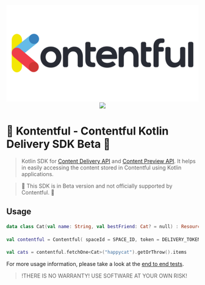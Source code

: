 <p align="center">
  <img src=".assets/feature_graphic.png" alt="Kontentful: Contentful  Kotlin SDK"><br/>
  <img src="https://circleci.com/gh/mariobodemann/kontentful.svg?style=svg">
</p>


🚧 Kontentful - Contentful Kotlin Delivery SDK Beta 🚧
=============================================================

> Kotlin SDK for [Content Delivery API](https://www.contentful.com/developers/docs/references/content-delivery-api/) and [Content Preview API](https://www.contentful.com/developers/docs/references/content-preview-api/). It helps in easily accessing the content stored in Contentful using Kotlin applications.


> 🚧 This SDK is in Beta version and not officially supported by Contentful. 🚧


Usage
-----

```kotlin
data class Cat(val name: String, val bestFriend: Cat? = null) : Resource()

val contentful = Contentful( spaceId = SPACE_ID, token = DELIVERY_TOKEN )

val cats = contentful.fetchOne<Cat>("happycat").getOrThrow().items
```

For more usage information, please take a look at the [end to end tests](src/test/kotlin/com/contentful/kotlin).


> !THERE IS NO WARRANTY! USE SOFTWARE AT YOUR OWN RISK!
